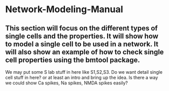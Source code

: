 # Network-Modeling-Manual
## This section will focus on the different types of single cells and the properties. It will show how to model a single cell to be used in a network. It will also show an example of how to check single cell properties using the bmtool package. 

We may put some S lab stuff in here like S1,S2,S3.
Do we want detail single cell stuff in here? or at least an intro and bring up the idea. Is there a way we could show Ca spikes, Na spikes, NMDA spikes easily?